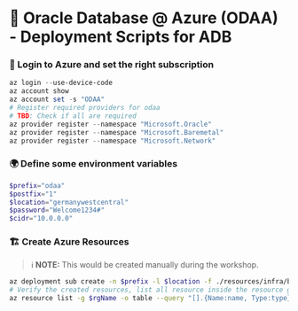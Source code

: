 # 🚀 Oracle Database @ Azure (ODAA) - Deployment Scripts for ADB

### 🔐 Login to Azure and set the right subscription

~~~powershell
az login --use-device-code
az account show
az account set -s "ODAA"
# Register required providers for odaa
# TBD: Check if all are required
az provider register --namespace "Microsoft.Oracle"
az provider register --namespace "Microsoft.Baremetal"
az provider register --namespace "Microsoft.Network"
~~~

### 🌍 Define some environment variables

~~~powershell
$prefix="odaa"
$postfix="1"
$location="germanywestcentral"
$password="Welcome1234#"
$cidr="10.0.0.0"
~~~

### 🏗️ Create Azure Resources

> ℹ️ **NOTE:** This would be created manually during the workshop.

~~~bash
az deployment sub create -n $prefix -l $location -f ./resources/infra/bicep/odaa/main.bicep -p location=$location prefix=$prefix postfix=$postfix password=$password cidr=$cidr
# Verify the created resources, list all resource inside the resource group
az resource list -g $rgName -o table --query "[].{Name:name, Type:type}"
~~~

~~~text
~~~
